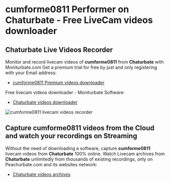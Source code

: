 # cumforme0811 Performer on Chaturbate - Free LiveCam videos downloader

## Chaturbate Live Videos Recorder

Monitor and record livecam videos of **cumforme0811** from **Chaturbate** with Moniturbate.com
Get a premium trial for free by just and only registering with your Email address:
* [cumforme0811 Premium videos downloader](https://moniturbate.com/request-demo-licence-key.html)

Free livecam videos downloader - Moniturbate Software:
* [Chaturbate videos downloader](https://moniturbate.com/moniturbate-download-software.html)

![cumforme0811 livecam videos recorder](https://peachurnet.com/templates/moniturbate-software.png)


## Capture cumforme0811 videos from the Cloud and watch your recordings on Streaming

Without the need of downloading a software, capture **cumforme0811** livecam videos from **Chaturbate** 100% online.
Watch Livecam archives from **Chaturbate** unlimitedly from thousands of existing recordings, only on Peachurbate.com and its websites network:
* [Chaturbate videos archives](https://peachurnet.com/)